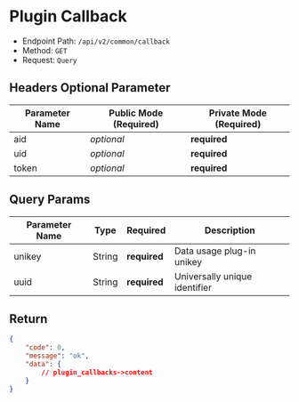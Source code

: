 # Plugin Callback

- Endpoint Path: `/api/v2/common/callback`
- Method: `GET`
- Request: `Query`

## Headers Optional Parameter

| Parameter Name | Public Mode (Required) | Private Mode (Required) |
| --- | --- | --- |
| aid | *optional* | **required** |
| uid | *optional* | **required** |
| token | *optional* | **required** |

## Query Params

| Parameter Name | Type | Required | Description |
| --- | --- | --- | --- |
| unikey | String | **required** | Data usage plug-in unikey |
| uuid | String | **required** | Universally unique identifier |

## Return

```json
{
    "code": 0,
    "message": "ok",
    "data": {
        // plugin_callbacks->content
    }
}
```
